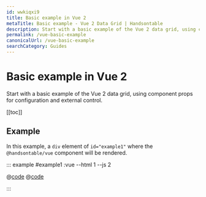 ```yaml
---
id: wwkiqxi9
title: Basic example in Vue 2
metaTitle: Basic example - Vue 2 Data Grid | Handsontable
description: Start with a basic example of the Vue 2 data grid, using component props for configuration and external control.
permalink: /vue-basic-example
canonicalUrl: /vue-basic-example
searchCategory: Guides
---
```


# Basic example in Vue 2

Start with a basic example of the Vue 2 data grid, using component props for configuration and external control.

[[toc]]

## Example

In this example, a `div` element of `id="example1"` where the `@handsontable/vue` component will be rendered.

::: example #example1 :vue --html 1 --js 2

@[code](@/content/guides/integrate-with-vue/vue-simple-example/example1.html)
@[code](@/content/guides/integrate-with-vue/vue-simple-example/example1.js)

:::
